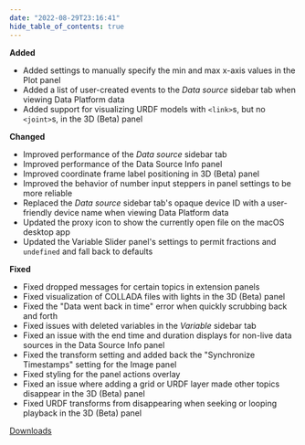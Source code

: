 ```yaml
---
date: "2022-08-29T23:16:41"
hide_table_of_contents: true
---
```

**Added**
- Added settings to manually specify the min and max x-axis values in the Plot panel
- Added a list of user-created events to the _Data source_ sidebar tab when viewing Data Platform data 
- Added support for visualizing URDF models with `<link>`s, but no `<joint>`s, in the 3D (Beta) panel

**Changed**
- Improved performance of the _Data source_ sidebar tab
- Improved performance of the Data Source Info panel
- Improved coordinate frame label positioning in 3D (Beta) panel
- Improved the behavior of number input steppers in panel settings to be more reliable 
- Replaced the _Data source_ sidebar tab's opaque device ID with a user-friendly device name when viewing Data Platform data 
- Updated the proxy icon to show the currently open file on the macOS desktop app
- Updated the Variable Slider panel's settings to permit fractions and `undefined` and fall back to defaults

**Fixed**
- Fixed dropped messages for certain topics in extension panels
- Fixed visualization of COLLADA files with lights in the 3D (Beta) panel 
- Fixed the "Data went back in time" error when quickly scrubbing back and forth 
- Fixed issues with deleted variables in the _Variable_ sidebar tab
- Fixed an issue with the end time and duration displays for non-live data sources in the Data Source Info panel 
- Fixed the transform setting and added back the "Synchronize Timestamps" setting for the Image panel 
- Fixed styling for the panel actions overlay 
- Fixed an issue where adding a grid or URDF layer made other topics disappear in the 3D (Beta) panel
- Fixed URDF transforms from disappearing when seeking or looping playback in the 3D (Beta) panel

[Downloads](https://github.com/foxglove/studio/releases/tag/v1.24.0)
